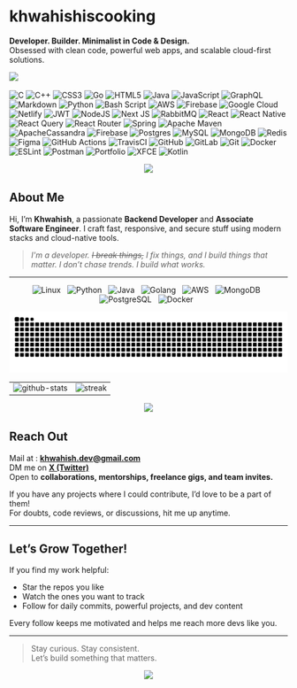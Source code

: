 # khwahishiscooking
**Developer. Builder. Minimalist in Code & Design.**  
Obsessed with clean code, powerful web apps, and scalable cloud-first solutions.

<p align="left">
   <img src="https://quotes-github-readme.vercel.app/api?type=horizontal&theme=tokyonight">
</p>
<!--![](https://quotes-github-readme.vercel.app/api?type=horizontal&theme=tokyonight)-->

![C](https://img.shields.io/badge/c-%2300599C.svg?style=for-the-badge&logo=c&logoColor=white) ![C++](https://img.shields.io/badge/c++-%2300599C.svg?style=for-the-badge&logo=c%2B%2B&logoColor=white) ![CSS3](https://img.shields.io/badge/css3-%231572B6.svg?style=for-the-badge&logo=css3&logoColor=white) ![Go](https://img.shields.io/badge/go-%2300ADD8.svg?style=for-the-badge&logo=go&logoColor=white) ![HTML5](https://img.shields.io/badge/html5-%23E34F26.svg?style=for-the-badge&logo=html5&logoColor=white) ![Java](https://img.shields.io/badge/java-%23ED8B00.svg?style=for-the-badge&logo=openjdk&logoColor=white) ![JavaScript](https://img.shields.io/badge/javascript-%23323330.svg?style=for-the-badge&logo=javascript&logoColor=%23F7DF1E) ![GraphQL](https://img.shields.io/badge/-GraphQL-E10098?style=for-the-badge&logo=graphql&logoColor=white) ![Markdown](https://img.shields.io/badge/markdown-%23000000.svg?style=for-the-badge&logo=markdown&logoColor=white) ![Python](https://img.shields.io/badge/python-3670A0?style=for-the-badge&logo=python&logoColor=ffdd54) ![Bash Script](https://img.shields.io/badge/bash_script-%23121011.svg?style=for-the-badge&logo=gnu-bash&logoColor=white) ![AWS](https://img.shields.io/badge/AWS-%23FF9900.svg?style=for-the-badge&logo=amazon-aws&logoColor=white) ![Firebase](https://img.shields.io/badge/firebase-%23039BE5.svg?style=for-the-badge&logo=firebase) ![Google Cloud](https://img.shields.io/badge/GoogleCloud-%234285F4.svg?style=for-the-badge&logo=google-cloud&logoColor=white) ![Netlify](https://img.shields.io/badge/netlify-%23000000.svg?style=for-the-badge&logo=netlify&logoColor=#00C7B7) ![JWT](https://img.shields.io/badge/JWT-black?style=for-the-badge&logo=JSON%20web%20tokens) ![NodeJS](https://img.shields.io/badge/node.js-6DA55F?style=for-the-badge&logo=node.js&logoColor=white) ![Next JS](https://img.shields.io/badge/Next-black?style=for-the-badge&logo=next.js&logoColor=white) ![RabbitMQ](https://img.shields.io/badge/rabbitmq-FF6600?style=for-the-badge&logo=rabbitmq&logoColor=white) ![React](https://img.shields.io/badge/react-%2320232a.svg?style=for-the-badge&logo=react&logoColor=%2361DAFB) ![React Native](https://img.shields.io/badge/react_native-%2320232a.svg?style=for-the-badge&logo=react&logoColor=%2361DAFB) ![React Query](https://img.shields.io/badge/-React%20Query-FF4154?style=for-the-badge&logo=react%20query&logoColor=white) ![React Router](https://img.shields.io/badge/React_Router-CA4245?style=for-the-badge&logo=react-router&logoColor=white) ![Spring](https://img.shields.io/badge/spring-%236DB33F.svg?style=for-the-badge&logo=spring&logoColor=white) ![Apache Maven](https://img.shields.io/badge/Apache%20Maven-C71A36?style=for-the-badge&logo=Apache%20Maven&logoColor=white) ![ApacheCassandra](https://img.shields.io/badge/cassandra-%231287B1.svg?style=for-the-badge&logo=apache-cassandra&logoColor=white) ![Firebase](https://img.shields.io/badge/firebase-a08021?style=for-the-badge&logo=firebase&logoColor=ffcd34) ![Postgres](https://img.shields.io/badge/postgres-%23316192.svg?style=for-the-badge&logo=postgresql&logoColor=white) ![MySQL](https://img.shields.io/badge/mysql-4479A1.svg?style=for-the-badge&logo=mysql&logoColor=white) ![MongoDB](https://img.shields.io/badge/MongoDB-%234ea94b.svg?style=for-the-badge&logo=mongodb&logoColor=white) ![Redis](https://img.shields.io/badge/redis-%23DD0031.svg?style=for-the-badge&logo=redis&logoColor=white) ![Figma](https://img.shields.io/badge/figma-%23F24E1E.svg?style=for-the-badge&logo=figma&logoColor=white) ![GitHub Actions](https://img.shields.io/badge/github%20actions-%232671E5.svg?style=for-the-badge&logo=githubactions&logoColor=white) ![TravisCI](https://img.shields.io/badge/travis%20ci-%232B2F33.svg?style=for-the-badge&logo=travis&logoColor=white) ![GitHub](https://img.shields.io/badge/github-%23121011.svg?style=for-the-badge&logo=github&logoColor=white) ![GitLab](https://img.shields.io/badge/gitlab-%23181717.svg?style=for-the-badge&logo=gitlab&logoColor=white) ![Git](https://img.shields.io/badge/git-%23F05033.svg?style=for-the-badge&logo=git&logoColor=white) ![Docker](https://img.shields.io/badge/docker-%230db7ed.svg?style=for-the-badge&logo=docker&logoColor=white) ![ESLint](https://img.shields.io/badge/ESLint-4B3263?style=for-the-badge&logo=eslint&logoColor=white) ![Postman](https://img.shields.io/badge/Postman-FF6C37?style=for-the-badge&logo=postman&logoColor=white) ![Portfolio](https://img.shields.io/badge/Portfolio-%23000000.svg?style=for-the-badge&logo=firefox&logoColor=#FF7139) ![XFCE](https://img.shields.io/badge/XFCE-%232284F2.svg?style=for-the-badge&logo=xfce&logoColor=white) ![Kotlin](https://img.shields.io/badge/kotlin-%237F52FF.svg?style=for-the-badge&logo=kotlin&logoColor=white)

<p align="center">
   <img src="https://github-profile-trophy.vercel.app/?username=0xrootAnon&theme=radical&no-frame=true&no-bg=true&margin-w=4">
</p>

<!--   ![](https://github-profile-trophy.vercel.app/?username=0xrootAnon&theme=radical&no-frame=true&no-bg=true&margin-w=4)-->

##  About Me

Hi, I’m **Khwahish**,  a passionate **Backend Developer** and **Associate Software Engineer**.  I craft fast, responsive, and secure stuff using modern stacks and cloud-native tools.

> *I'm a developer. ~~I break things,~~ I fix things, and I build things that matter.* *I don’t chase trends. I build what works.*  

---

<p align="center">
   <img src="https://cdn.jsdelivr.net/gh/devicons/devicon/icons/linux/linux-original.svg" height="50" alt="Linux" />
  &nbsp;
  <img src="https://cdn.jsdelivr.net/gh/devicons/devicon/icons/python/python-original.svg"height="50" alt="Python" />
  &nbsp;
  <img src="https://cdn.jsdelivr.net/gh/devicons/devicon/icons/java/java-original.svg" height="50" alt="Java" />
  &nbsp;
  <img src="https://cdn.jsdelivr.net/gh/devicons/devicon/icons/go/go-original.svg" height="50" alt="Golang" />
  &nbsp;
   <img src="https://www.vectorlogo.zone/logos/amazon_aws/amazon_aws-icon.svg" height="50" alt="AWS" />
  &nbsp;
  <img src="https://cdn.jsdelivr.net/gh/devicons/devicon/icons/mongodb/mongodb-original.svg" height="50" alt="MongoDB" />
  &nbsp;
  <img src="https://cdn.jsdelivr.net/gh/devicons/devicon/icons/postgresql/postgresql-original.svg" height="50" alt="PostgreSQL" />
  &nbsp;
 
  <img src="https://cdn.jsdelivr.net/gh/devicons/devicon/icons/docker/docker-original.svg" height="50" alt="Docker" />
  &nbsp;

</p>

<p align="center">
   <img src="https://github.com/0xrootAnon/0xrootAnon/blob/output/github-snake-dark.svg">
</p>

<!--![GitHub Snake dark](https://github.com/0xrootAnon/0xrootAnon/blob/output/github-snake-dark.svg)-->
<!--
<p align="center">
   <img src="https://github-readme-stats.vercel.app/api?username=0xrootAnon&theme=dark&hide_border=false&include_all_commits=false&count_private=false">
</p>

<p align="center">
   <img src="https://nirzak-streak-stats.vercel.app/?user=0xrootAnon&theme=dark&hide_border=false">
</p>

![](https://github-readme-stats.vercel.app/api?username=0xrootAnon&theme=dark&hide_border=false&include_all_commits=false&count_private=false)
![](https://nirzak-streak-stats.vercel.app/?user=0xrootAnon&theme=dark&hide_border=false)<br/>
-->
<table align="center">
  <tr>
    <td><img src="https://github-readme-stats.vercel.app/api?username=0xrootAnon&theme=dark&hide_border=false&include_all_commits=false&count_private=false" alt="github-stats" width="420" /></td>
    <td><img src="https://nirzak-streak-stats.vercel.app/?user=0xrootAnon&theme=dark&hide_border=false" alt="streak" width="420" /></td>
  </tr>
</table>

<p align="center">
   <img src="https://github-readme-stats.vercel.app/api/top-langs/?username=0xrootAnon&theme=dark&hide_border=false&include_all_commits=false&count_private=false&layout=compact">
</p>
<!--![](https://github-readme-stats.vercel.app/api/top-langs/?username=0xrootAnon&theme=dark&hide_border=false&include_all_commits=false&count_private=false&layout=compact)-->

##  Reach Out

 Mail at : **khwahish.dev@gmail.com**  
 DM me on **[X (Twitter)](https://twitter.com/sharmagkhwahish)**  
 Open to **collaborations, mentorships, freelance gigs, and team invites.**

If you have any projects where I could contribute, I’d love to be a part of them!  
For doubts, code reviews, or discussions, hit me up anytime.

---

## Let’s Grow Together!

If you find my work helpful:
-  Star the repos you like  
-  Watch the ones you want to track  
-  Follow for daily commits, powerful projects, and dev content

Every follow keeps me motivated and helps me reach more devs like you. 

---



> Stay curious. Stay consistent.  
> Let’s build something that matters.


<p align="center">
   <img src="https://visitor-badge.laobi.icu/badge?page_id=0xrootAnon.0xrootAnon">
</p>
<!--###  Top Contributed Repo
![](https://github-contributor-stats.vercel.app/api?username=0xrootAnon&limit=5&theme=dark&combine_all_yearly_contributions=true)

---
[![](https://visitcount.itsvg.in/api?id=0xrootAnon&icon=0&color=0)](https://visitcount.itsvg.in)

-->
